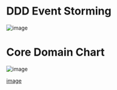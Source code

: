 # DDD Event Storming

![image](https://github.com/homa-ae/Weather_Forecast/assets/147973198/d342168e-eb07-4147-aea3-e5517c2f96a9)

    
# Core Domain Chart

![image](https://github.com/homa-ae/Weather_Forecast/assets/147973198/f4491b4a-6991-4f8b-ad9e-20f13293a7b7)

[image](https://github.com/homa-ae/Weather_Forecast/assets/147973198/5db03a3c-20c0-4c0b-8c6c-af7d1e978ae9)
